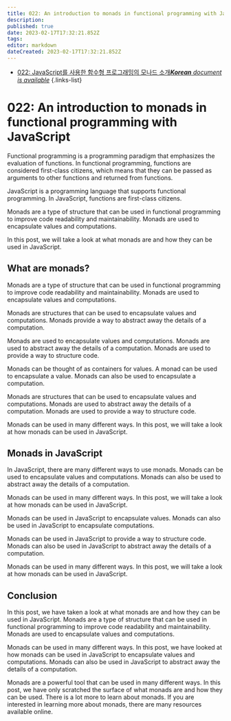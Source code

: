 ```yaml
---
title: 022: An introduction to monads in functional programming with JavaScript
description: 
published: true
date: 2023-02-17T17:32:21.852Z
tags: 
editor: markdown
dateCreated: 2023-02-17T17:32:21.852Z
---
```


- [022: JavaScript를 사용한 함수형 프로그래밍의 모나드 소개***Korean** document is available*](/ko/Knowledge-base/Functional_JavaScript/Learning/022-an-introduction-to-monads-in-functional-programming-with-javascript)
{.links-list}


# 022: An introduction to monads in functional programming with JavaScript

Functional programming is a programming paradigm that emphasizes the evaluation of functions. In functional programming, functions are considered first-class citizens, which means that they can be passed as arguments to other functions and returned from functions.

JavaScript is a programming language that supports functional programming. In JavaScript, functions are first-class citizens.

Monads are a type of structure that can be used in functional programming to improve code readability and maintainability. Monads are used to encapsulate values and computations.

In this post, we will take a look at what monads are and how they can be used in JavaScript.

## What are monads?

Monads are a type of structure that can be used in functional programming to improve code readability and maintainability. Monads are used to encapsulate values and computations.

Monads are structures that can be used to encapsulate values and computations. Monads provide a way to abstract away the details of a computation.

Monads are used to encapsulate values and computations. Monads are used to abstract away the details of a computation. Monads are used to provide a way to structure code.

Monads can be thought of as containers for values. A monad can be used to encapsulate a value. Monads can also be used to encapsulate a computation.

Monads are structures that can be used to encapsulate values and computations. Monads are used to abstract away the details of a computation. Monads are used to provide a way to structure code.

Monads can be used in many different ways. In this post, we will take a look at how monads can be used in JavaScript.

## Monads in JavaScript

In JavaScript, there are many different ways to use monads. Monads can be used to encapsulate values and computations. Monads can also be used to abstract away the details of a computation.

Monads can be used in many different ways. In this post, we will take a look at how monads can be used in JavaScript.

Monads can be used in JavaScript to encapsulate values. Monads can also be used in JavaScript to encapsulate computations.

Monads can be used in JavaScript to provide a way to structure code. Monads can also be used in JavaScript to abstract away the details of a computation.

Monads can be used in many different ways. In this post, we will take a look at how monads can be used in JavaScript.

## Conclusion

In this post, we have taken a look at what monads are and how they can be used in JavaScript. Monads are a type of structure that can be used in functional programming to improve code readability and maintainability. Monads are used to encapsulate values and computations.

Monads can be used in many different ways. In this post, we have looked at how monads can be used in JavaScript to encapsulate values and computations. Monads can also be used in JavaScript to abstract away the details of a computation.

Monads are a powerful tool that can be used in many different ways. In this post, we have only scratched the surface of what monads are and how they can be used. There is a lot more to learn about monads. If you are interested in learning more about monads, there are many resources available online.